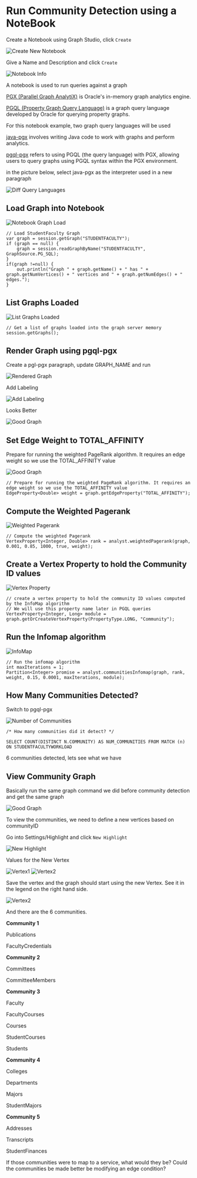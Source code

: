# Run Community Detection using a NoteBook

Create a Notebook using Graph Studio, click `Create`

![Create New Notebook](../images/createNotebook.png)

Give a Name and Description and click `Create`

![Notebook Info](../images/newNotebookInfo.png)

A notebook is used to run queries against a graph

[PGX (Parallel Graph AnalytiX)](https://labs.oracle.com/pls/apex/f?p=94065:12:11060783655161:127) is Oracle's in-memory graph analytics engine.

[PGQL (Property Graph Query Language)](https://pgql-lang.org/) is a graph query language developed by Oracle for querying property graphs.

For this notebook example, two graph query languages will be used

[java-pgx](https://docs.oracle.com/en/cloud/paas/autonomous-database/csgru/java-pgx-interpreter.html) involves writing Java code to work with graphs and perform analytics.

[pgql-pgx](https://docs.oracle.com/en/cloud/paas/autonomous-database/csgru/pgql-pgx-interpreter.html) refers to using PGQL (the query language) with PGX, allowing users to query graphs using PGQL syntax within the PGX environment.

in the picture below, select java-pgx as the interpreter used in a new paragraph

![Diff Query Languages](../images/pgx.png)


## Load Graph into Notebook

![Notebook Graph Load](../images/notebookGraphLoad.png)

```
// Load StudentFaculty Graph
var graph = session.getGraph("STUDENTFACULTY");
if (graph == null) {
    graph = session.readGraphByName("STUDENTFACULTY", GraphSource.PG_SQL);
}
if(graph !=null) {
    out.println("Graph " + graph.getName() + " has " + graph.getNumVertices() + " vertices and " + graph.getNumEdges() + " edges.");
}
```

## List Graphs Loaded

![List Graphs Loaded](../images/listGraphsLoaded.png)

```
// Get a list of graphs loaded into the graph server memory
session.getGraphs();
```

## Render Graph using pgql-pgx

Create a pgl-pgx paragraph, update GRAPH_NAME and run

![Rendered Graph](../images/renderedGraph.png)

Add Labeling

![Add Labeling](../images/addLabeling.png)

Looks Better

![Good Graph](../images/goodGraph.png)

## Set Edge Weight to TOTAL_AFFINITY
Prepare for running the weighted PageRank algorithm. It requires an edge weight so we use the TOTAL_AFFINITY value

![Good Graph](../images/setEdgeWeight.png)

```
// Prepare for running the weighted PageRank algorithm. It requires an edge weight so we use the TOTAL_AFFINITY value
EdgeProperty<Double> weight = graph.getEdgeProperty("TOTAL_AFFINITY");
```


## Compute the Weighted Pagerank

![Weighted Pagerank](../images/weightedPagerank.png)

```
// Compute the weighted Pagerank
VertexProperty<Integer, Double> rank = analyst.weightedPagerank(graph, 0.001, 0.85, 1000, true, weight);
```

## Create a Vertex Property to hold the Community ID values

![Vertex Property](../images/vertexProperty.png)

```
// create a vertex property to hold the community ID values computed by the InfoMap algorithm
// We will use this property name later in PGQL queries
VertexProperty<Integer, Long> module = graph.getOrCreateVertexProperty(PropertyType.LONG, "Community");
```

## Run the Infomap algorithm

![InfoMap](../images/infoMap.png)

```
// Run the infomap algorithm
int maxIterations = 1;
Partition<Integer> promise = analyst.communitiesInfomap(graph, rank, weight, 0.15, 0.0001, maxIterations, module);
```

## How Many Communities Detected?

Switch to pgql-pgx

![Number of Communities](../images/numCommunities.png)

```
/* How many communities did it detect? */

SELECT COUNT(DISTINCT N.COMMUNITY) AS NUM_COMMUNITIES FROM MATCH (n)  ON STUDENTFACULTYWORKLOAD
```

6 communities detected, lets see what we have

## View Community Graph

Basically run the same graph command we did before community detection and get the same graph

![Good Graph](../images/goodGraph.png)

To view the communities, we need to define a new vertices based on communityID

Go into Settings/Highlight and click `New Highlight`

![New Highlight](../images/newHighlight.png)


Values for the New Vertex

![Vertex1](../images/vertex1.png)
![Vertex2](../images/vertex2.png)

Save the vertex and the graph should start using the new Vertex. See it in the legend on the right hand side.

![Vertex2](../images/finalWeightedGraph.png)

And there are the 6 communities.

**Community 1**

 Publications

 FacultyCredentials


**Community 2**

Committees

CommitteeMembers


**Community 3**

Faculty

FacultyCourses

Courses

StudentCourses

Students

**Community 4**

Colleges

Departments

Majors

StudentMajors

**Community 5**

Addresses

Transcripts

StudentFinances


If those communities were to map to a service, what would they be?  Could the communities be made better be modifying an edge condition?